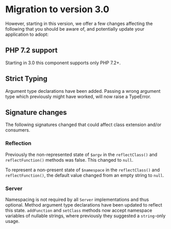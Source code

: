 # Migration to version 3.0

However, starting in this version, we offer a few changes affecting the
following that you should be aware of, and potentially update your application
to adopt:

## PHP 7.2 support

Starting in 3.0 this component supports only PHP 7.2+.

## Strict Typing

Argument type declarations have been added. Passing a wrong argument type which
previously might have worked, will now raise a TypeError.

## Signature changes

The following signatures changed that could affect class extension and/or
consumers.

### Reflection

Previously the non-represented state of `$argv` in the `reflectClass()` and
`reflectFunction()` methods was false. This changed to `null`.

To represent a non-present state of `$namespace` in the `reflectClass()` and
`reflectFunction()`, the default value changed from an empty string to `null`.

### Server

Namespacing is not required by all `Server` implementations and thus optional.
Method argument type declarations have been updated to reflect this state.
`addFunction` and `setClass` methods now accept namespace variables of nullable
strings, where previously they suggested a `string`-only usage.
